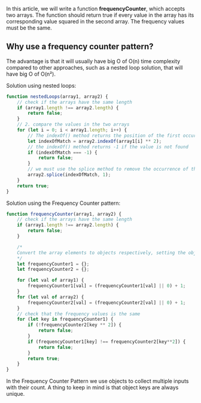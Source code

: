 In this article, we will write a function **frequencyCounter**, which accepts two arrays. The function should return true if every value in the array has its corresponding value squared in the second array. The frequency values must be the same.

## Why use a frequency counter pattern?

The advantage is that it will usually have big O of O(n) time complexity compared to other approaches, such as a nested loop solution, that will have big O of O(n²).

Solution using nested loops:

```jsx
function nestedLoops(array1, array2) {
    // check if the arrays have the same length
    if (array1.length !== array2.length) {
        return false;
    }
    // 2. compare the values in the two arrays
    for (let i = 0; i < array1.length; i++) {
        // The indexOf() method returns the position of the first occurrence of a value
        let indexOfMatch = array2.indexOf(array1[i] ** 2);
        // the indexOf() method returns -1 if the value is not found
        if (indexOfMatch === -1) {
            return false;
        }
        // we must use the splice method to remove the occurrence of the match, since the indexOf() method will return true on the same index if we do not remove it
        array2.splice(indexOfMatch, 1);
    }
    return true;
}
```

Solution using the Frequency Counter pattern:

```jsx
function frequencyCounter(array1, array2) {
    // check if the arrays have the same length
    if (array1.length !== array2.length) {
        return false;
    }

    /*
    Convert the array elements to objects respectively, setting the object keys equal to the array elements and the object values equal to the frequency of each array element.
    */
    let frequencyCounter1 = {};
    let frequencyCounter2 = {};

    for (let val of array1) {
        frequencyCounter1[val] = (frequencyCounter1[val] || 0) + 1;
    }
    for (let val of array2) {
        frequencyCounter2[val] = (frequencyCounter2[val] || 0) + 1;
    }
    // check that the frequency values is the same
    for (let key in frequencyCounter1) {
        if (!frequencyCounter2[key ** 2]) {
            return false;
        }            
        if (frequencyCounter1[key] !== frequencyCounter2[key**2]) {
            return false;
        }
        return true;
    }
}
```

In the Frequency Counter Pattern we use objects to collect multiple inputs with their count. A thing to keep in mind is that object keys are always unique.

